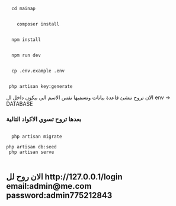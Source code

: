 <code>
  cd mainap
  </code>
  <br>
  <code> 
    composer install
  </code>
  <br>
  <code>
  npm install
    </code>
    <br>
      <code>
  npm run dev 
      </code>
      <br>
      <code>
  cp .env.example .env
      </code>
      <br>
     <code>
 php artisan key:generate
      </code>
      <br>
الان تروح تنشئ قاعدة بيانات وتسميها نفس الاسم الي بيكون داخل ال env   ->  DATABASE 

  <h3> بعدها تروح تسوي الاكواد التالية</h3>

<code>
  php artisan migrate
  </code>
  <br>
  <code>php artisan db:seed</code>
<br>
<code> php artisan serve  
</code>
<br>
<h2> الان روح لل
  http://127.0.0.1/login
  email:admin@me.com
  password:admin775212843
</h2>

